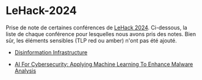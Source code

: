 # LeHack-2024

Prise de note de certaines conférences de [LeHack 2024](https://lehack.org/fr/). Ci-dessous, la liste de chaque conférence pour lesquelles nous avons pris des notes. Bien sûr, les éléments sensibles (TLP red ou amber) n'ont pas été ajouté.

- [Disinformation Infrastructure](disinformation-as-infrastructure/)

- [AI For Cybersecurity: Applying Machine Learning To Enhance Malware Analysis](malware-classification-with-ai/)
